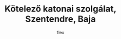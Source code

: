 ---
layout:   post_v2
title:    Kötelező katonai szolgálat, Szentendre, Baja
author:   flex
category: 1993...1994 (katonaság)
tags:     [about]
comments: false

headerSIZE:       570px
headerBGimage:    'https://video-images.vice.com/articles/6259c2576032f900969ad342/lede/1650049778845-russiancruisermoskva.jpeg'
headerBGimagesrc: 'https://www.vice.com/en/article/v7dkpx/a-piece-of-the-true-cross-may-have-sunk-with-russias-warship'
headerBGposition: 'background-position: center;'
headerLEFTtext:   '<h1>Start</h1>Valahol el kell kezdeni.'
headerRIGHTtext:  '<h1>⬅</h1>'

disableContentTitle:   ''
disableContentPadding: ''
contentpaddingleftStyleOverride:  ''

beforeContent:          '<div style="position: relative; width: 100%; height: 0; padding-bottom: 56.25%;">
<iframe style="position: absolute; width: 100%; height: 100%;" src="https://www.youtube.com/embed/zcua9XzKVas" title="YouTube video player" frameborder="0" allow="accelerometer; autoplay; clipboard-write; encrypted-media; gyroscope; picture-in-picture" allowfullscreen></iframe></div>'
---